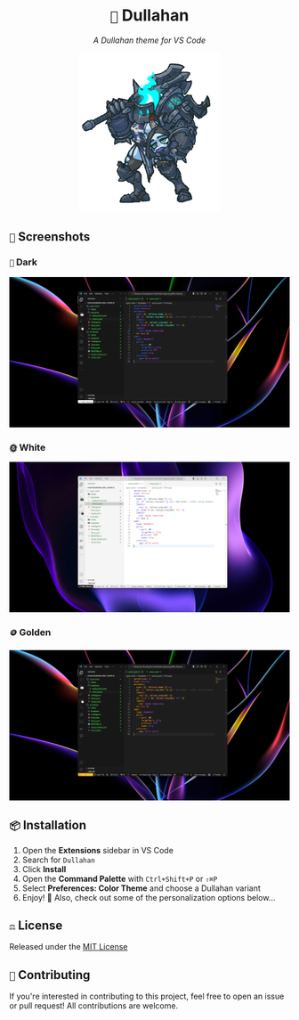 <div align="center">
    <h1><code>🐴</code> Dullahan</h1>
    <p style="font-style: italic;">A Dullahan theme for VS Code</p>
    <img src="./assets/dullahan.gif" alt="Dullahan theme for VS Code" width="256px" />
</div>

## `📸` Screenshots

### `🌙` Dark

![Dullahan theme for VS Code](./assets/preview/dark-dullahan.png)

### `🌞` White

![Dullahan theme for VS Code](./assets/preview/white-dullahan.png)

### `🪙` Golden

![Dullahan theme for VS Code](./assets/preview/golden-dullahan.png)

## `📦` Installation

1. Open the **Extensions** sidebar in VS Code
2. Search for `Dullahan`
3. Click **Install**
4. Open the **Command Palette** with `Ctrl+Shift+P` or `⇧⌘P`
5. Select **Preferences: Color Theme** and choose a Dullahan variant
6. Enjoy! 🎉 Also, check out some of the personalization options below...

## `⚖️` License

Released under the [MIT License](LICENSE)

## `🙏` Contributing

If you're interested in contributing to this project, feel free to open an issue or pull request! All contributions are welcome.
